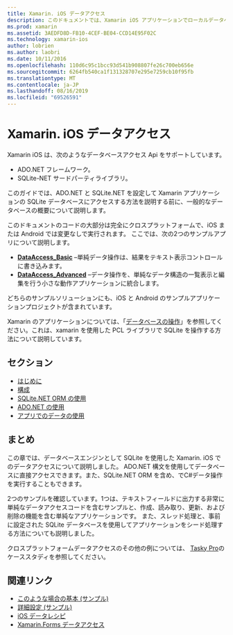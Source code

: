 ```yaml
---
title: Xamarin. iOS データアクセス
description: このドキュメントでは、Xamarin iOS アプリケーションでローカルデータベースを操作する方法について説明しているガイドにリンクしています。 リンクされたコンテンツについては、SQLite.NET、ADO.NET などを参照してください。
ms.prod: xamarin
ms.assetid: 3AEDFD8D-FB10-4CEF-BE04-CCD14E95F02C
ms.technology: xamarin-ios
author: lobrien
ms.author: laobri
ms.date: 10/11/2016
ms.openlocfilehash: 110d6c95c1bcc93d541b908807fe26c700eb656e
ms.sourcegitcommit: 6264fb540ca1f131328707e295e7259cb10f95fb
ms.translationtype: MT
ms.contentlocale: ja-JP
ms.lasthandoff: 08/16/2019
ms.locfileid: "69526591"
---
```

# <a name="xamarinios-data-access"></a>Xamarin. iOS データアクセス

Xamarin iOS は、次のようなデータベースアクセス Api をサポートしています。

- ADO.NET フレームワーク。
- SQLite-NET サードパーティライブラリ。

このガイドでは、ADO.NET と SQLite.NET を設定して Xamarin アプリケーションの SQLite データベースにアクセスする方法を説明する前に、一般的なデータベースの概要について説明します。 

このドキュメントのコードの大部分は完全にクロスプラットフォームで、iOS または Android では変更なしで実行されます。 ここでは、次の2つのサンプルアプリについて説明します。

- [**DataAccess_Basic**](https://github.com/xamarin/mobile-samples/tree/master/DataAccess/Basic) –単純データ操作は、結果をテキスト表示コントロールに書き込みます。
- [**DataAccess_Advanced**](https://github.com/xamarin/mobile-samples/tree/master/DataAccess/Advanced) –データ操作を、単純なデータ構造の一覧表示と編集を行う小さな動作アプリケーションに統合します。

どちらのサンプルソリューションにも、iOS と Android のサンプルアプリケーションプロジェクトが含まれています。

Xamarin のアプリケーションについては、「[データベースの操作](~/xamarin-forms/data-cloud/data/databases.md)」を参照してください。これは、xamarin を使用した PCL ライブラリで SQLite を操作する方法について説明しています。

## <a name="sections"></a>セクション

- [はじめに](introduction.md)
- [構成](configuration.md)
- [SQLite.NET ORM の使用](using-sqlite-orm.md)
- [ADO.NET の使用](using-adonet.md)
- [アプリでのデータの使用](using-data-in-an-app.md)

## <a name="summary"></a>まとめ

この章では、データベースエンジンとして SQLite を使用した Xamarin. iOS でのデータアクセスについて説明しました。 ADO.NET 構文を使用してデータベースに直接アクセスできます。また、SQLite.NET ORM を含め、でC#データ操作を実行することもできます。

2つのサンプルを確認しています。1つは、テキストフィールドに出力する非常に単純なデータアクセスコードを含むサンプルと、作成、読み取り、更新、および削除の機能を含む単純なアプリケーションです。 また、スレッド処理と、事前に設定された SQLite データベースを使用してアプリケーションをシード処理する方法についても説明しました。

クロスプラットフォームデータアクセスのその他の例については、 [Tasky Pro](~/cross-platform/app-fundamentals/building-cross-platform-applications/case-study-tasky.md)のケーススタディを参照してください。

## <a name="related-links"></a>関連リンク

- [このような場合の基本 (サンプル)](https://github.com/xamarin/mobile-samples/tree/master/DataAccess/Basic)
- [詳細設定 (サンプル)](https://github.com/xamarin/mobile-samples/tree/master/DataAccess/Advanced)
- [iOS データレシピ](https://github.com/xamarin/recipes/tree/master/Recipes/ios/data/sqlite)
- [Xamarin.Forms データアクセス](~/xamarin-forms/data-cloud/data/databases.md)
